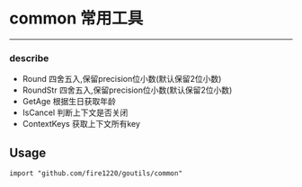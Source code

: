 # common 常用工具

---

### describe
- Round 四舍五入,保留precision位小数(默认保留2位小数)
- RoundStr 四舍五入,保留precision位小数(默认保留2位小数)
- GetAge 根据生日获取年龄
- IsCancel 判断上下文是否关闭
- ContextKeys 获取上下文所有key

## Usage

```
import "github.com/fire1220/goutils/common"
```
